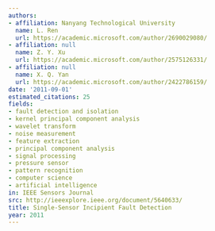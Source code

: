 ```yaml
---
authors:
- affiliation: Nanyang Technological University
  name: L. Ren
  url: https://academic.microsoft.com/author/2690029080/
- affiliation: null
  name: Z. Y. Xu
  url: https://academic.microsoft.com/author/2575126331/
- affiliation: null
  name: X. Q. Yan
  url: https://academic.microsoft.com/author/2422786159/
date: '2011-09-01'
estimated_citations: 25
fields:
- fault detection and isolation
- kernel principal component analysis
- wavelet transform
- noise measurement
- feature extraction
- principal component analysis
- signal processing
- pressure sensor
- pattern recognition
- computer science
- artificial intelligence
in: IEEE Sensors Journal
src: http://ieeexplore.ieee.org/document/5640633/
title: Single-Sensor Incipient Fault Detection
year: 2011
---
```

